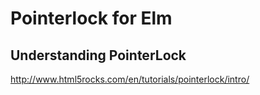 # Pointerlock for Elm

## Understanding PointerLock

http://www.html5rocks.com/en/tutorials/pointerlock/intro/
